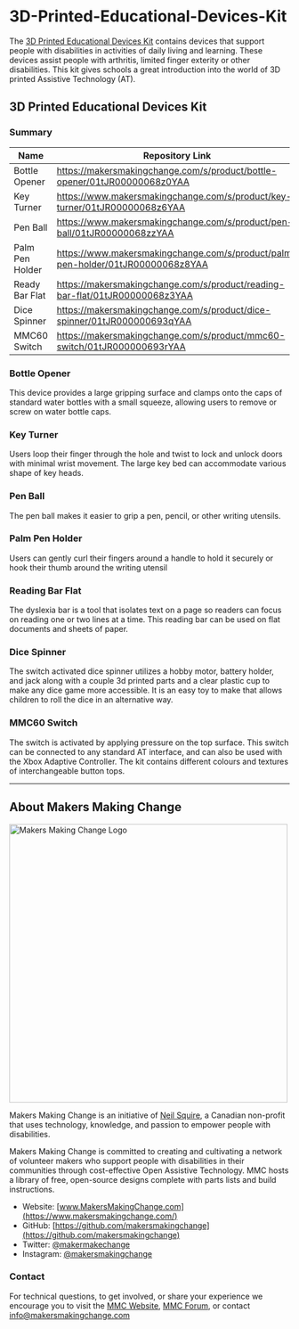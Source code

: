 # 3D-Printed-Educational-Devices-Kit
<!--- 
SUMMARY
 --->

The [3D Printed Educational Devices Kit](https://www.makersmakingchange.com/s/product/3d-printed-educational-devices-kit/01tJR0000006949YAA) contains devices that support people with disabilities in activities of daily living and learning. These devices assist people with arthritis, limited finger exterity or other disabilities. This kit gives schools a great introduction into the world of 3D printed Assistive Technology (AT).

## 3D Printed Educational Devices Kit
### Summary

| Name                 | Repository Link |
|----------------------|-----------------|
| Bottle Opener                | https://makersmakingchange.com/s/product/bottle-opener/01tJR00000068z0YAA |  
| Key Turner              |  https://www.makersmakingchange.com/s/product/key-turner/01tJR00000068z6YAA  
| Pen Ball             | https://www.makersmakingchange.com/s/product/pen-ball/01tJR00000068zzYAA
| Palm Pen Holder     | https://www.makersmakingchange.com/s/product/palm-pen-holder/01tJR00000068z8YAA
| Ready Bar Flat     | https://makersmakingchange.com/s/product/reading-bar-flat/01tJR00000068z3YAA
| Dice Spinner     | https://makersmakingchange.com/s/product/dice-spinner/01tJR000000693qYAA
| MMC60 Switch     | https://makersmakingchange.com/s/product/mmc60-switch/01tJR000000693rYAA

### Bottle Opener
This device provides a large gripping surface and clamps onto the caps of standard water bottles with a small squeeze, allowing users to remove or screw on water bottle caps.

### Key Turner
Users loop their finger through the hole and twist to lock and unlock doors with minimal wrist movement. The large key bed can accommodate various shape of key heads.

### Pen Ball
The pen ball makes it easier to grip a pen, pencil, or other writing utensils.

### Palm Pen Holder
Users can gently curl their fingers around a handle to hold it securely or hook their thumb around the writing utensil

### Reading Bar Flat
The dyslexia bar is a tool that isolates text on a page so readers can focus on reading one or two lines at a time. This reading bar can be used on flat documents and sheets of paper.

### Dice Spinner
The switch activated dice spinner utilizes a hobby motor, battery holder, and jack along with a couple 3d printed parts and a clear plastic cup to make any dice game more accessible. It is an easy toy to make that allows children to roll the dice in an alternative way.

### MMC60 Switch
The switch is activated by applying pressure on the top surface. This switch can be connected to any standard AT interface, and can also be used with the Xbox Adaptive Controller. The kit contains different colours and textures of interchangeable button tops.


---

## About Makers Making Change
<img src="https://www.makersmakingchange.com/wp-content/uploads/logo/mmc_logo.svg" width="500" alt="Makers Making Change Logo">

Makers Making Change is an initiative of [Neil Squire](https://www.neilsquire.ca/), a Canadian non-profit that uses technology, knowledge, and passion to empower people with disabilities.

Makers Making Change is committed to creating and cultivating a network of volunteer makers who support people with disabilities in their communities through cost-effective Open Assistive Technology. MMC hosts a library of free, open-source designs complete with parts lists and build instructions.

 - Website: [www.MakersMakingChange.com](https://www.makersmakingchange.com/)
 - GitHub: [https://github.com/makersmakingchange](https://github.com/makersmakingchange)
 - Twitter: [@makermakechange](https://twitter.com/makermakechange)
 - Instagram: [@makersmakingchange](https://www.instagram.com/makersmakingchange)


### Contact

For technical questions, to get involved, or share your experience we encourage you to visit the [MMC Website](https://www.makersmakingchange.com/), [MMC Forum](https://makersmakingchange.com/forum), or contact info@makersmakingchange.com
